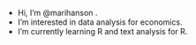 - Hi, I’m @marihanson .
- I’m interested in data analysis for economics.
- I’m currently learning R and text analysis for R.


<!---
marihanson/marihanson is a ✨ special ✨ repository because its `README.md` (this file) appears on your GitHub profile.
You can click the Preview link to take a look at your changes.
--->
